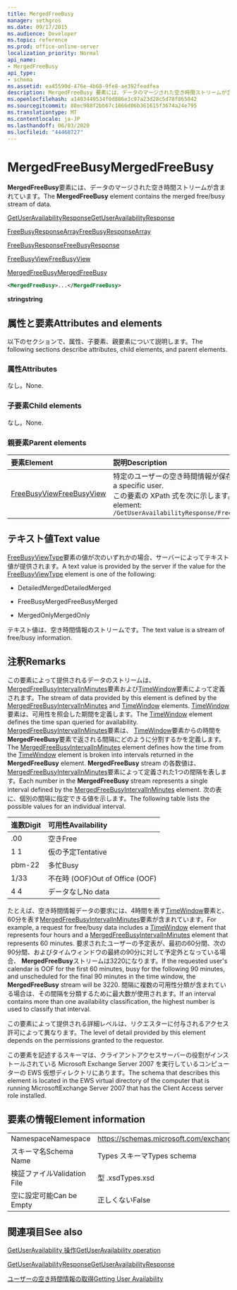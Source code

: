 ```yaml
---
title: MergedFreeBusy
manager: sethgros
ms.date: 09/17/2015
ms.audience: Developer
ms.topic: reference
ms.prod: office-online-server
localization_priority: Normal
api_name:
- MergedFreeBusy
api_type:
- schema
ms.assetid: ea45590d-476e-4b68-9fe8-ae392feadfea
description: MergedFreeBusy 要素には、データのマージされた空き時間ストリームが含まれています。
ms.openlocfilehash: a1483449534f0d886e3c97a23d28c5d78f865042
ms.sourcegitcommit: 88ec988f2bb67c1866d06b361615f3674a24e795
ms.translationtype: MT
ms.contentlocale: ja-JP
ms.lasthandoff: 06/03/2020
ms.locfileid: "44468727"
---
```

# <a name="mergedfreebusy"></a><span data-ttu-id="3272a-103">MergedFreeBusy</span><span class="sxs-lookup"><span data-stu-id="3272a-103">MergedFreeBusy</span></span>

<span data-ttu-id="3272a-104">**MergedFreeBusy**要素には、データのマージされた空き時間ストリームが含まれています。</span><span class="sxs-lookup"><span data-stu-id="3272a-104">The **MergedFreeBusy** element contains the merged free/busy stream of data.</span></span> 
  
[<span data-ttu-id="3272a-105">GetUserAvailabilityResponse</span><span class="sxs-lookup"><span data-stu-id="3272a-105">GetUserAvailabilityResponse</span></span>](getuseravailabilityresponse.md)
  
[<span data-ttu-id="3272a-106">FreeBusyResponseArray</span><span class="sxs-lookup"><span data-stu-id="3272a-106">FreeBusyResponseArray</span></span>](freebusyresponsearray.md)
  
[<span data-ttu-id="3272a-107">FreeBusyResponse</span><span class="sxs-lookup"><span data-stu-id="3272a-107">FreeBusyResponse</span></span>](freebusyresponse.md)
  
[<span data-ttu-id="3272a-108">FreeBusyView</span><span class="sxs-lookup"><span data-stu-id="3272a-108">FreeBusyView</span></span>](freebusyview.md)
  
[<span data-ttu-id="3272a-109">MergedFreeBusy</span><span class="sxs-lookup"><span data-stu-id="3272a-109">MergedFreeBusy</span></span>](mergedfreebusy.md)
  
```xml
<MergedFreeBusy>...</MergedFreeBusy>
```

 <span data-ttu-id="3272a-110">**string**</span><span class="sxs-lookup"><span data-stu-id="3272a-110">**string**</span></span>
## <a name="attributes-and-elements"></a><span data-ttu-id="3272a-111">属性と要素</span><span class="sxs-lookup"><span data-stu-id="3272a-111">Attributes and elements</span></span>

<span data-ttu-id="3272a-112">以下のセクションで、属性、子要素、親要素について説明します。</span><span class="sxs-lookup"><span data-stu-id="3272a-112">The following sections describe attributes, child elements, and parent elements.</span></span>
  
### <a name="attributes"></a><span data-ttu-id="3272a-113">属性</span><span class="sxs-lookup"><span data-stu-id="3272a-113">Attributes</span></span>

<span data-ttu-id="3272a-114">なし。</span><span class="sxs-lookup"><span data-stu-id="3272a-114">None.</span></span>
  
### <a name="child-elements"></a><span data-ttu-id="3272a-115">子要素</span><span class="sxs-lookup"><span data-stu-id="3272a-115">Child elements</span></span>

<span data-ttu-id="3272a-116">なし。</span><span class="sxs-lookup"><span data-stu-id="3272a-116">None.</span></span>
  
### <a name="parent-elements"></a><span data-ttu-id="3272a-117">親要素</span><span class="sxs-lookup"><span data-stu-id="3272a-117">Parent elements</span></span>

|<span data-ttu-id="3272a-118">**要素**</span><span class="sxs-lookup"><span data-stu-id="3272a-118">**Element**</span></span>|<span data-ttu-id="3272a-119">**説明**</span><span class="sxs-lookup"><span data-stu-id="3272a-119">**Description**</span></span>|
|:-----|:-----|
|[<span data-ttu-id="3272a-120">FreeBusyView</span><span class="sxs-lookup"><span data-stu-id="3272a-120">FreeBusyView</span></span>](freebusyview.md) <br/> |<span data-ttu-id="3272a-121">特定のユーザーの空き時間情報が保存されています。</span><span class="sxs-lookup"><span data-stu-id="3272a-121">Contains availability information for a specific user.</span></span>  <br/> <span data-ttu-id="3272a-122">この要素の XPath 式を次に示します。</span><span class="sxs-lookup"><span data-stu-id="3272a-122">The following is the XPath expression to this element:</span></span>  <br/>  `/GetUserAvailabilityResponse/FreeBusyResponseArray/FreeBusyResponse/FreeBusyView` <br/> |
   
## <a name="text-value"></a><span data-ttu-id="3272a-123">テキスト値</span><span class="sxs-lookup"><span data-stu-id="3272a-123">Text value</span></span>

<span data-ttu-id="3272a-124">[FreeBusyViewType](freebusyviewtype.md)要素の値が次のいずれかの場合、サーバーによってテキスト値が提供されます。</span><span class="sxs-lookup"><span data-stu-id="3272a-124">A text value is provided by the server if the value for the [FreeBusyViewType](freebusyviewtype.md) element is one of the following:</span></span> 
  
- <span data-ttu-id="3272a-125">DetailedMerged</span><span class="sxs-lookup"><span data-stu-id="3272a-125">DetailedMerged</span></span>
    
- <span data-ttu-id="3272a-126">FreeBusyMerged</span><span class="sxs-lookup"><span data-stu-id="3272a-126">FreeBusyMerged</span></span>
    
- <span data-ttu-id="3272a-127">MergedOnly</span><span class="sxs-lookup"><span data-stu-id="3272a-127">MergedOnly</span></span>
    
<span data-ttu-id="3272a-128">テキスト値は、空き時間情報のストリームです。</span><span class="sxs-lookup"><span data-stu-id="3272a-128">The text value is a stream of free/busy information.</span></span> 
  
## <a name="remarks"></a><span data-ttu-id="3272a-129">注釈</span><span class="sxs-lookup"><span data-stu-id="3272a-129">Remarks</span></span>

<span data-ttu-id="3272a-130">この要素によって提供されるデータのストリームは、 [MergedFreeBusyIntervalInMinutes](mergedfreebusyintervalinminutes.md)要素および[TimeWindow](timewindow.md)要素によって定義されます。</span><span class="sxs-lookup"><span data-stu-id="3272a-130">The stream of data provided by this element is defined by the [MergedFreeBusyIntervalInMinutes](mergedfreebusyintervalinminutes.md) and [TimeWindow](timewindow.md) elements.</span></span> <span data-ttu-id="3272a-131">[TimeWindow](timewindow.md)要素は、可用性を照会した期間を定義します。</span><span class="sxs-lookup"><span data-stu-id="3272a-131">The [TimeWindow](timewindow.md) element defines the time span queried for availability.</span></span> <span data-ttu-id="3272a-132">[MergedFreeBusyIntervalInMinutes](mergedfreebusyintervalinminutes.md)要素は、 [TimeWindow](timewindow.md)要素からの時間を**MergedFreeBusy**要素で返される間隔にどのように分割するかを定義します。</span><span class="sxs-lookup"><span data-stu-id="3272a-132">The [MergedFreeBusyIntervalInMinutes](mergedfreebusyintervalinminutes.md) element defines how the time from the [TimeWindow](timewindow.md) element is broken into intervals returned in the **MergedFreeBusy** element.</span></span> <span data-ttu-id="3272a-133">**MergedFreeBusy** stream の各数値は、 [MergedFreeBusyIntervalInMinutes](mergedfreebusyintervalinminutes.md)要素によって定義された1つの間隔を表します。</span><span class="sxs-lookup"><span data-stu-id="3272a-133">Each number in the **MergedFreeBusy** stream represents a single interval defined by the [MergedFreeBusyIntervalInMinutes](mergedfreebusyintervalinminutes.md) element.</span></span> <span data-ttu-id="3272a-134">次の表に、個別の間隔に指定できる値を示します。</span><span class="sxs-lookup"><span data-stu-id="3272a-134">The following table lists the possible values for an individual interval.</span></span> 
  
|<span data-ttu-id="3272a-135">**進数**</span><span class="sxs-lookup"><span data-stu-id="3272a-135">**Digit**</span></span>|<span data-ttu-id="3272a-136">**可用性**</span><span class="sxs-lookup"><span data-stu-id="3272a-136">**Availability**</span></span>|
|:-----|:-----|
|<span data-ttu-id="3272a-137">.0</span><span class="sxs-lookup"><span data-stu-id="3272a-137">0</span></span>  <br/> |<span data-ttu-id="3272a-138">空き</span><span class="sxs-lookup"><span data-stu-id="3272a-138">Free</span></span>  <br/> |
|<span data-ttu-id="3272a-139">1 </span><span class="sxs-lookup"><span data-stu-id="3272a-139">1</span></span>  <br/> |<span data-ttu-id="3272a-140">仮の予定</span><span class="sxs-lookup"><span data-stu-id="3272a-140">Tentative</span></span>  <br/> |
|<span data-ttu-id="3272a-141">pbm-2</span><span class="sxs-lookup"><span data-stu-id="3272a-141">2</span></span>  <br/> |<span data-ttu-id="3272a-142">多忙</span><span class="sxs-lookup"><span data-stu-id="3272a-142">Busy</span></span>  <br/> |
|<span data-ttu-id="3272a-143">1/3</span><span class="sxs-lookup"><span data-stu-id="3272a-143">3</span></span>  <br/> |<span data-ttu-id="3272a-144">不在時 (OOF)</span><span class="sxs-lookup"><span data-stu-id="3272a-144">Out of Office (OOF)</span></span>  <br/> |
|<span data-ttu-id="3272a-145">4 </span><span class="sxs-lookup"><span data-stu-id="3272a-145">4</span></span>  <br/> |<span data-ttu-id="3272a-146">データなし</span><span class="sxs-lookup"><span data-stu-id="3272a-146">No data</span></span>  <br/> |
   
<span data-ttu-id="3272a-147">たとえば、空き時間情報データの要求には、4時間を表す[TimeWindow](timewindow.md)要素と、60分を表す[MergedFreeBusyIntervalInMinutes](mergedfreebusyintervalinminutes.md)要素が含まれています。</span><span class="sxs-lookup"><span data-stu-id="3272a-147">For example, a request for free/busy data includes a [TimeWindow](timewindow.md) element that represents four hours and a [MergedFreeBusyIntervalInMinutes](mergedfreebusyintervalinminutes.md) element that represents 60 minutes.</span></span> <span data-ttu-id="3272a-148">要求されたユーザーの予定表が、最初の60分間、次の90分間、およびタイムウィンドウの最終の90分に対して予定外となっている場合、 **MergedFreeBusy**ストリームは3220になります。</span><span class="sxs-lookup"><span data-stu-id="3272a-148">If the requested user's calendar is OOF for the first 60 minutes, busy for the following 90 minutes, and unscheduled for the final 90 minutes in the time window, the **MergedFreeBusy** stream will be 3220.</span></span> <span data-ttu-id="3272a-149">間隔に複数の可用性分類が含まれている場合は、その間隔を分類するために最大数が使用されます。</span><span class="sxs-lookup"><span data-stu-id="3272a-149">If an interval contains more than one availability classification, the highest number is used to classify that interval.</span></span> 
  
<span data-ttu-id="3272a-150">この要素によって提供される詳細レベルは、リクエスターに付与されるアクセス許可によって異なります。</span><span class="sxs-lookup"><span data-stu-id="3272a-150">The level of detail provided by this element depends on the permissions granted to the requestor.</span></span>
  
<span data-ttu-id="3272a-151">この要素を記述するスキーマは、クライアントアクセスサーバーの役割がインストールされている Microsoft Exchange Server 2007 を実行しているコンピューターの EWS 仮想ディレクトリにあります。</span><span class="sxs-lookup"><span data-stu-id="3272a-151">The schema that describes this element is located in the EWS virtual directory of the computer that is running MicrosoftExchange Server 2007 that has the Client Access server role installed.</span></span>
  
## <a name="element-information"></a><span data-ttu-id="3272a-152">要素の情報</span><span class="sxs-lookup"><span data-stu-id="3272a-152">Element information</span></span>

|||
|:-----|:-----|
|<span data-ttu-id="3272a-153">Namespace</span><span class="sxs-lookup"><span data-stu-id="3272a-153">Namespace</span></span>  <br/> |https://schemas.microsoft.com/exchange/services/2006/types  <br/> |
|<span data-ttu-id="3272a-154">スキーマ名</span><span class="sxs-lookup"><span data-stu-id="3272a-154">Schema Name</span></span>  <br/> |<span data-ttu-id="3272a-155">Types スキーマ</span><span class="sxs-lookup"><span data-stu-id="3272a-155">Types schema</span></span>  <br/> |
|<span data-ttu-id="3272a-156">検証ファイル</span><span class="sxs-lookup"><span data-stu-id="3272a-156">Validation File</span></span>  <br/> |<span data-ttu-id="3272a-157">型 .xsd</span><span class="sxs-lookup"><span data-stu-id="3272a-157">Types.xsd</span></span>  <br/> |
|<span data-ttu-id="3272a-158">空に設定可能</span><span class="sxs-lookup"><span data-stu-id="3272a-158">Can be Empty</span></span>  <br/> |<span data-ttu-id="3272a-159">正しくない</span><span class="sxs-lookup"><span data-stu-id="3272a-159">False</span></span>  <br/> |
   
## <a name="see-also"></a><span data-ttu-id="3272a-160">関連項目</span><span class="sxs-lookup"><span data-stu-id="3272a-160">See also</span></span>



[<span data-ttu-id="3272a-161">GetUserAvailability 操作</span><span class="sxs-lookup"><span data-stu-id="3272a-161">GetUserAvailability operation</span></span>](getuseravailability-operation.md)
  
[<span data-ttu-id="3272a-162">GetUserAvailabilityResponse</span><span class="sxs-lookup"><span data-stu-id="3272a-162">GetUserAvailabilityResponse</span></span>](getuseravailabilityresponse.md)


[<span data-ttu-id="3272a-163">ユーザーの空き時間情報の取得</span><span class="sxs-lookup"><span data-stu-id="3272a-163">Getting User Availability</span></span>](https://msdn.microsoft.com/library/d4133fcb-9b0f-4e6b-aadf-a389da83516a%28Office.15%29.aspx)

